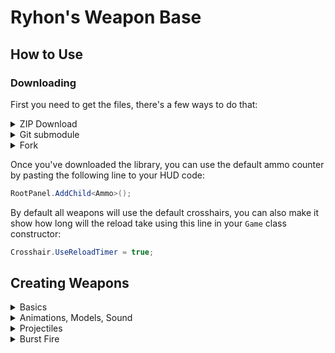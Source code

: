 # Ryhon's Weapon Base

## How to Use
### Downloading
First you need to get the files, there's a few ways to do that:  
<details><summary>ZIP Download</summary><p>
The simplest way to use this library is to press the green "Code" button at the top of the page, press "Download ZIP".  
Once you download the ZIP file, create a `Weapons` folder in your `code` folder, then move all the files to a folder called `Base`.  
You should end up with something like this `(...)/steamapps/common/sbox/addons/myaddon/code/Weapons/Base/Weapon.cs`. This path can be changed, however the UI will not load properly until you change the path.
</p></details>

<details><summary>Git submodule</summary><p>

If you want to get updates (this might break your code, I do not recommend this), use the `git` command line tool and run the following line in your `code/Weapons/` folder:
```sh
git submodule add https://github.com/ryhon0/RWB Base
```
This option will break the "Download ZIP" button on GitHub, if you wish .  
Updates won't automatically download if you already have it downloaded on your computer, to do that, use the following command in the `Base`:
```sh
git pull
```
You won't be able to make changes to the code, if you're interested in doing that the next, the next option is what you want.

</p></details>

<details><summary>Fork</summary><p>
Press the "Fork" button at the top right of the page, this will create a copy of this repository and will not be updated automatically, you will be redirected to a page with that copy, any of the steps above to download it.  
If you're using Git, remember that you need to commit changes to both the weapon base and  
</p></details>

Once you've downloaded the library, you can use the default ammo counter by pasting the following line to your HUD code: 
```cs
RootPanel.AddChild<Ammo>();
```
By default all weapons will use the default crosshairs, you can also make it show how long will the reload take using this line in your `Game` class constructor:
```cs
Crosshair.UseReloadTimer = true;
```

## Creating Weapons
<details><summary>Basics</summary><p>

All properties of weapons are virtual readonly properties, this means you can have some logic inside them (e.g. weapon being more accuracte if you don't spam attack, changing fire modes, grenades exploding on impact only after an amount of time).

The `RPM` property says how many times you will attack per minute (e.g. 60 for 1 attack every 1 second, 600 for 10 attacks every second). If you prefer to use attack intervals instead, use the `AttackInterval` property, by defualt it's returning `60f / RPM`.

The `Damage` property says how much damage will this weapon to entities, the damge will be devided equally for each shot when using the `BulletsPerShot` property (e.g. shotguns, 100 damage with 10 bullets per shot will deal 10 damage per pellet). The `Force` property is how much visual force will be applied to the player's model (how much the model will react to a bullet). If you wish to make your weapon automatic, use the `IsAutomatic` property. If you want a melee weapon, use `IsMelee`, this will change the weapon's range (`Range`) and how thick the ray is (`BulletSize`). If you want to make your weapon more or less accurate, change the `Spread` property.

The `ClipSize` is how big will the magazine be once fully loaded, all weapons are fully loaded by defualt. If you want your weapon to reload shell-by-shell (e.g. shotgun), set the `ReloadMagazine` property to `false`. You can adjust how long will the reload take by changing the `ReloadTime` property, for shell-by-shell reloading, it's the time it takes to reload 1 shell. If you don't want unlimited reserve ammo for your player, make it inheret the `PlayerWithAmmo` class instead of `BasePlayer` and change the `AmmoType` property to an unique value if you want weapons to have separate reserve ammo. 
</p></details>

<details><summary>Animations, Models, Sound</summary><p>

If you want to change third person animations, change the `HoldType` property, the values are only valid for the default Citizen/Terry player model, however because it's an enum, the values can be set to anything you want. These values will set the `holdtype` AnimGraph parameter. For reloading in third person, the `b_reload` parameter is set

If you're making viewmodel animations, use the following AnimGraph parameter:
- `reload` - Set to `true` when reloading a weapon
- `reload_finished` - Set to `true` when using shell-by-shell reloading
- `fire` - Set to `true` when attacking

If you want to change the weapon's model, change the `WorldModelPath` and `ViewModelPath` properties. You can also change the `MuzzleFlash` property, the particle will be spawned at the `muzzle` attachment point. You can do the same with the `Brass` property, it will spawn an empty casing at the `ejection_point` attachment point. If you don't want either of those, set them to `null`

When attacking, a sound with the ID from the `AttackSound` property will be played, if it's `null`, it will be ignored. [Here's how to use custom sounds](https://wiki.facepunch.com/sbox/Sound_Events#creatingsoundeventsincode)
</p></details>

<details><summary>Projectiles</summary><p>

Projectiles are currently not completly finished, use them at your own risk.  
Projectile weapons will spawn a class with the `Projectile` property as their `[Library]` attribute name, to create your own, create a class inhereting from `Projectile`. The weapon has the `ProjectileSpeed` property for setting the projectile's speed.  

You can change the projectile's model using the `ModelPath` property. **The model must have physics or it will be stuck in air**.  
Projectiles can explode on impact with players using the `DestroyOnPlayerImpact` property, world using `DestroyOnWorldImpact` or stick to walls and players using `StickInWalls`, like arrows (This is very buggy and crashes a lot, don't use it). If you don't want the projectile to explode, set `Explosive` to false.  
Explosions will deal full damage if the entity is within the `MinimumDamageRadius` and half damage at the very edge of `ExplosionRadius`.  
If you wish to see those radiuses, use the following code in your `Game` class to show debug spheres:
```cs
Projectile.DebugDrawRadius = true;
```
</p></details>

<details><summary>Burst Fire</summary><p>

Creating burst fire weapons is very easy, just set the `ShotsPerTriggerPull` to the amount of shots you want to fire each time you press the attack button. Just like with regular attacks, bust fire has their own `BurstRPM` and `BurstInterval` properties, those are separate from the regular ones.  
Here's a diagram showing how they work:
```
Legend:
- - AttackInterval (0.1ms)
= - BurstInterval (0.1ms)
o - Shot

Regular:
o---o---o---o---o--o

Burst of 3:
o==o==o---o==o==o
```
</p></details>
